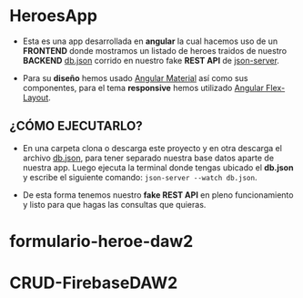 # HeroesApp

- Esta es una app desarrollada en **angular** la cual hacemos uso de un **FRONTEND** donde mostramos un listado de heroes traidos de nuestro **BACKEND** [db.json](https://github.com/EmilioMartel/heroesApp-server/blob/main/db.json) corrido en nuestro fake **REST API** de [json-server](https://www.npmjs.com/package/json-server).

- Para su **diseño** hemos usado [Angular Material](https://material.angular.io/) así como sus componentes, para el tema **responsive** hemos utilizado [Angular Flex-Layout](https://www.npmjs.com/package/@angular/flex-layout).

## ¿CÓMO EJECUTARLO?

- En una carpeta clona o descarga este proyecto y en otra descarga el archivo [db.json](https://github.com/EmilioMartel/heroesApp-server/blob/main/db.json), para tener separado nuestra base datos aparte de nuestra app. Luego ejecuta la terminal donde tengas ubicado el **db.json** y escribe el siguiente comando: `json-server --watch db.json`.

- De esta forma tenemos nuestro **fake REST API** en pleno funcionamiento y listo para que hagas las consultas que quieras.
# formulario-heroe-daw2
# CRUD-FirebaseDAW2
